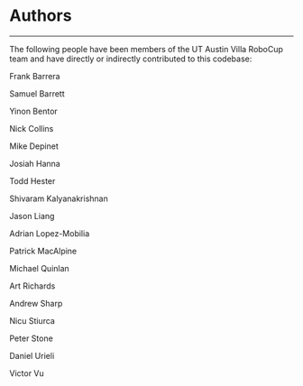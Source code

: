 # Authors
---

The following people have been members of the UT Austin Villa RoboCup team and have directly or indirectly contributed to this codebase:

Frank Barrera

Samuel Barrett

Yinon Bentor 

Nick Collins

Mike Depinet

Josiah Hanna

Todd Hester

Shivaram Kalyanakrishnan

Jason Liang

Adrian Lopez-Mobilia 

Patrick MacAlpine 

Michael Quinlan 

Art Richards 

Andrew Sharp 

Nicu Stiurca 

Peter Stone 

Daniel Urieli

Victor Vu 